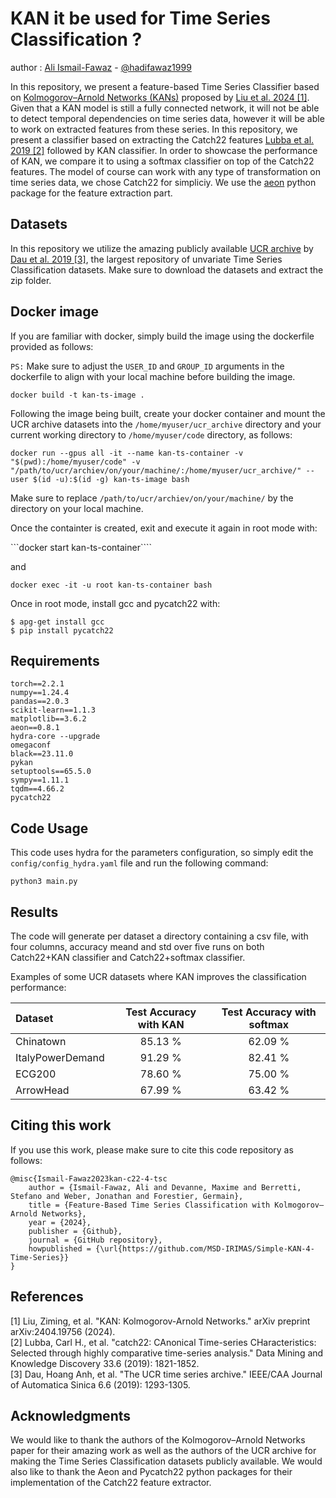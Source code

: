 # KAN it be used for Time Series Classification ?

author : [Ali Ismail-Fawaz](https://hadifawaz1999.github.io/) - [@hadifawaz1999](https://github.com/hadifawaz1999)

In this repository, we present a feature-based Time Series Classifier based on [Kolmogorov–Arnold Networks (KANs)](https://github.com/KindXiaoming/pykan) proposed by [Liu et al. 2024 [1]](https://arxiv.org/pdf/2404.19756).
Given that a KAN model is still a fully connected network, it will not be able to detect temporal dependencies on time series data, however it will be able to work on extracted features from these series.
In this repository, we present a classifier based on extracting the Catch22 features [Lubba et al. 2019 [2]](https://link.springer.com/article/10.1007/s10618-019-00647-x) followed by KAN classifier.
In order to showcase the performance of KAN, we compare it to using a softmax classifier on top of the Catch22 features.
The model of course can work with any type of transformation on time series data, we chose Catch22 for simpliciy.
We use the [aeon](https://github.com/aeon-toolkit/aeon) python package for the feature extraction part.

## Datasets

In this repository we utilize the amazing publicly available [UCR archive](https://www.cs.ucr.edu/%7Eeamonn/time_series_data_2018/) by [Dau et al. 2019 [3]](https://ieeexplore.ieee.org/abstract/document/8894743/), the largest repository of unvariate Time Series Classification datasets.
Make sure to download the datasets and extract the zip folder.

## Docker image

If you are familiar with docker, simply build the image using the dockerfile provided as follows:

```PS:``` Make sure to adjust the `USER_ID` and `GROUP_ID` arguments in the dockerfile to align with your local machine before building the image.

```docker build -t kan-ts-image .```

Following the image being built, create your docker container and mount the UCR archive datasets into the `/home/myuser/ucr_archive` directory and your current working directory to `/home/myuser/code` directory, as follows:

```docker run --gpus all -it --name kan-ts-container -v "$(pwd):/home/myuser/code" -v "/path/to/ucr/archiev/on/your/machine/:/home/myuser/ucr_archive/" --user $(id -u):$(id -g) kan-ts-image bash```

Make sure to replace `/path/to/ucr/archiev/on/your/machine/` by the directory on your local machine.

Once the containter is created, exit and execute it again in root mode with:

```docker start kan-ts-container````

and

```docker exec -it -u root kan-ts-container bash```

Once in root mode, install gcc and pycatch22 with:

```
$ apg-get install gcc
$ pip install pycatch22
```

## Requirements

```
torch==2.2.1
numpy==1.24.4
pandas==2.0.3
scikit-learn==1.1.3
matplotlib==3.6.2
aeon==0.8.1
hydra-core --upgrade
omegaconf
black==23.11.0
pykan
setuptools==65.5.0
sympy==1.11.1
tqdm==4.66.2
pycatch22
```

## Code Usage

This code uses hydra for the parameters configuration, so simply edit the `config/config_hydra.yaml` file and run the following command:

```python3 main.py```

## Results

The code will generate per dataset a directory containing a csv file, with four columns, accuracy meand and std over five runs on both Catch22+KAN classifier and Catch22+softmax classifier.

Examples of some UCR datasets where KAN improves the classification performance:

| Dataset              | Test Accuracy with KAN | Test Accuracy with softmax  |
| :------------------- | :--------------------: | :-------------------------: |
| Chinatown            |         85.13 %        |           62.09 %           |
| ItalyPowerDemand     |         91.29 %        |           82.41 %           |
| ECG200               |         78.60 %        |           75.00 %           |
| ArrowHead            |         67.99 %        |           63.42 %           |

## Citing this work

If you use this work, please make sure to cite this code repository as follows:

```
@misc{Ismail-Fawaz2023kan-c22-4-tsc
    author = {Ismail-Fawaz, Ali and Devanne, Maxime and Berretti, Stefano and Weber, Jonathan and Forestier, Germain},
    title = {Feature-Based Time Series Classification with Kolmogorov–Arnold Networks},
    year = {2024},
    publisher = {Github},
    journal = {GitHub repository},
    howpublished = {\url{https://github.com/MSD-IRIMAS/Simple-KAN-4-Time-Series}}
}
```

## References

[1] Liu, Ziming, et al. "KAN: Kolmogorov-Arnold Networks." arXiv preprint arXiv:2404.19756 (2024).<br>
[2] Lubba, Carl H., et al. "catch22: CAnonical Time-series CHaracteristics: Selected through highly comparative time-series analysis." Data Mining and Knowledge Discovery 33.6 (2019): 1821-1852.<br>
[3] Dau, Hoang Anh, et al. "The UCR time series archive." IEEE/CAA Journal of Automatica Sinica 6.6 (2019): 1293-1305.

## Acknowledgments

We would like to thank the authors of the Kolmogorov–Arnold Networks paper for their amazing work as well as the authors of the UCR archive for making the Time Series Classification datasets publicly available.
We would also like to thank the Aeon and Pycatch22 python packages for their implementation of the Catch22 feature extractor.